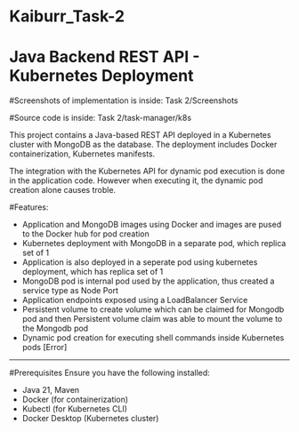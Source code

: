 # Kaiburr_Task-2

# Java Backend REST API - Kubernetes Deployment

#Screenshots of implementation is inside: Task 2/Screenshots

#Source code is inside: Task 2/task-manager/k8s

This project contains a Java-based REST API deployed in a Kubernetes cluster with MongoDB as the database. The deployment includes Docker containerization, Kubernetes manifests. 

The integration with the Kubernetes API for dynamic pod execution is done in the application code. However when executing it, the dynamic pod creation alone causes troble.

#Features:
- Application and MongoDB images using Docker and images are pused to the Docker hub for pod creation
- Kubernetes deployment with MongoDB in a separate pod, which replica set of 1
- Application is also deployed in a seperate pod using kubernetes deployment, which has replica set of 1
- MongoDB pod is internal pod used by the application, thus created a service type as Node Port
- Application endpoints exposed using a LoadBalancer Service
- Persistent volume to create volume which can be claimed for Mongodb pod and then Persistent volume claim was able to mount the volume to the Mongodb pod
- Dynamic pod creation for executing shell commands inside Kubernetes pods [Error] 

---

#Prerequisites
Ensure you have the following installed:
- Java 21, Maven
- Docker (for containerization)
- Kubectl (for Kubernetes CLI)
- Docker Desktop (Kubernetes cluster)


